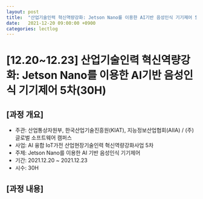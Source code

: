 ```yaml
---
layout: post
title:  "산업기술인력 혁신역량강화: Jetson Nano를 이용한 AI기반 음성인식 기기제어 5차(30H)"
date:   2021-12-20 09:00:00 +0900
categories: lectlog
---
```


# [12.20~12.23] 산업기술인력 혁신역량강화: Jetson Nano를 이용한 AI기반 음성인식 기기제어 5차(30H)

## [과정 개요]

* 주관: 산업통상자원부, 한국산업기술진흥원(KIAT), 지능정보산업협회(AIIA) / (주)글로벌 소프트웨어 캠퍼스
* 사업: AI 융합 IoT가전 산업현장기술인력 혁신역량강화사업 5차
* 주제: Jetson Nano를 이용한 AI 기반 음성인식 기기제어
* 기간: 2021.12.20 ~ 2021.12.23
* 시수: 30H

## [과정 내용]

